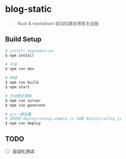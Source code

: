 # blog-static

> Nuxt & markdown 驱动的静态博客生成器

## Build Setup

``` bash
# install dependencies
$ npm install

# 开发
$ npm run dev

# 构建
$ npm run build
$ npm start

# 生成静态博客
$ npm run server
$ npm run generate

# git一键部署
# 请按照 deploy/condig.sample.js 创建 deploy/config.js
$ npm run deploy
```

## TODO

- [ ] 自动化测试
